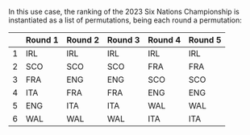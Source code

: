 In this use case, the ranking of the 2023 Six Nations Championship is instantiated as a list of permutations, being each round a permutation:


|    | Round 1 | Round 2 | Round 3 | Round 4 | Round 5 |
|--- |---      |---      |---      | ---     | ---     |
|1   |   IRL   |   IRL   |   IRL   |   IRL   |   IRL   |
|2   |   SCO   |   SCO   |   SCO   |   FRA   |   FRA   |
|3   |   FRA   |   ENG   |   ENG   |   SCO   |   SCO   |
|4   |   ITA   |   FRA   |   FRA   |   ENG   |   ENG   |
|5   |   ENG   |   ITA   |   ITA   |   WAL   |   WAL   |
|6   |   WAL   |   WAL   |   WAL   |   ITA   |   ITA   |
